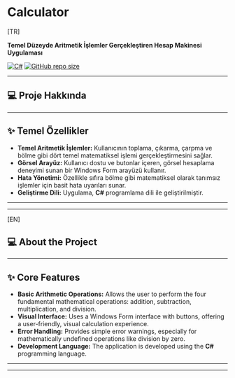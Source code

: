 # Calculator

[TR]

**Temel Düzeyde Aritmetik İşlemler Gerçekleştiren Hesap Makinesi Uygulaması**

[![C#](https://img.shields.io/badge/Language-C%23-blue.svg)](https://docs.microsoft.com/en-us/dotnet/csharp/)
[![GitHub repo size](https://img.shields.io/github/repo-size/abdullahhaktan/Calculator)](https://github.com/abdullahhaktan/Calculator)

---

## 💻 Proje Hakkında

---

## ✨ Temel Özellikler

* **Temel Aritmetik İşlemler:** Kullanıcının toplama, çıkarma, çarpma ve bölme gibi dört temel matematiksel işlemi gerçekleştirmesini sağlar.
* **Görsel Arayüz:** Kullanıcı dostu ve butonlar içeren, görsel hesaplama deneyimi sunan bir Windows Form arayüzü kullanır.
* **Hata Yönetimi:** Özellikle sıfıra bölme gibi matematiksel olarak tanımsız işlemler için basit hata uyarıları sunar.
* **Geliştirme Dili:** Uygulama, **C#** programlama dili ile geliştirilmiştir.

---
---

[EN]

## 💻 About the Project

---

## ✨ Core Features

* **Basic Arithmetic Operations:** Allows the user to perform the four fundamental mathematical operations: addition, subtraction, multiplication, and division.
* **Visual Interface:** Uses a Windows Form interface with buttons, offering a user-friendly, visual calculation experience.
* **Error Handling:** Provides simple error warnings, especially for mathematically undefined operations like division by zero.
* **Development Language:** The application is developed using the **C#** programming language.

---
---
